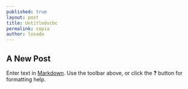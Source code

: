 ```yaml
---
published: true
layout: post
title: Untitledvcbc
permalink: copia
author: losada
---
```


## A New Post

Enter text in [Markdown](http://daringfireball.net/projects/markdown/). Use the toolbar above, or click the **?** button for formatting help.
